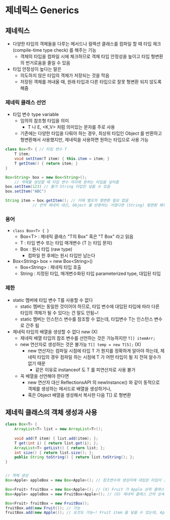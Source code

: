 # 제네릭스 Generics

## 제네릭스

* 다양한 타입의 객체들을 다루는 메서드나 컬렉션 클래스를 컴파일 할 때 타입 체크\(compile-time type check\) 를 해주는 기능
  * 객체의 타입을 컴파일 시에 체크하므로 객체 타입 안정성을 높이고 타입 형변환의 번거로움을 줄일 수 있음
* 타입 안정성이 높다는 말은
  * 의도하지 않은 타입의 객체가 저장되는 것을 막음
  * 저장된 객체를 꺼내올 때, 원래 타입과 다른 타입으로 잘못 형변환 되지 않도록 해줌

### 제네릭 클래스 선언

* 타입 변수 type variable
  * 임의의 참조형 타입을 의미
    * T 나 E, &lt;K,V&gt; 처럼 의미있는 문자를 주로 사용
  * 기존에는 다양한 타입을 다뤄야 하는 경우, 최상위 타입인 Object 를 반환하고 형변환해서 사용했지만, 제네릭을 사용하면 원하는 타입으로 사용 가능

```java
class Box<T> { // 타입 변수 T
    T item;
    void setItem(T item) { this.item = item; }
    T getItem() { return item; }
}

Box<String> box = new Box<String>(); 
    // 객체를 생성할 때 타입 변수 자리에 원하는 타입을 넣어줌
box.setItem(123) // 불가 String 타입만 넣을 수 있음
box.setItem("ABC") 

String item = box.getItem(); // 이때 별도의 형변환 필요 없음
            // 만약 제네릭 대신, Object 를 반환하는 거였다면 (String) 형변환 해줘야 함
```

### 용어

* `class Box<T> { }`
  * Box&lt;T&gt;  : 제네릭 클래스 "T의 Box" 혹은 "T Box" 라고 읽음
  * T : 타입 변수 또는 타입 매개변수 \(T 는 타입 문자\)
  * Box : 원시 타입 \(raw type\)
    * 컴파일 한 후에는 원시 타입만 남는다
* Box&lt;String&gt; box = new Box&lt;String&gt;\(\)
  * Box&lt;String&gt; : 제네릭 타입 호출
  * String : 지정된 타입, 매개변수화된 타입 parameterized type, 대입된 타입

### 제한

* static 멤버에 타입 변수 T를 사용할 수 없다
  * static 멤버는 동일한 것이어야 하므로, 타입 변수에 대입된 타입에 따라 다른 타입의 객체가 될 수 있다는 건 말도 안됨~!
  * static 멤버는 인스턴스 변수를 참조할 수 없는데, 타입변수 T는 인스턴스 변수로 간주 됨
* 제네릭 타입의 배열을 생성할 수 없다 new \(X\)
  * 제네릭 배열 타입의 참조 변수를 선언하는 것은 가능하지만 `T[] itemArr;`
  * new 연산자로 생성하는 것은 불가능 `T[] temp = new T[5];` \(X\)
    * new 연산자는 컴파일 시점에 타입 T 가 뭔지를 정확하게 알아야 하는데, 제네릭 타입의 경우 컴파일 하는 시점에 T 가 어떤 타입이 될 지 전혀 알수가 없기 때문
      * 같은 이유로 instanceof 도 T 를 피연산자로 사용 불가
  * 꼭 배열을 선언해야 한다면 
    * new 연산자 대신 ReflectionsAPI 의 newInstance\(\) 와 같이 동적으로 객체를 생성하는 메서드로 배열을 생성하거나,
    * 혹은 Object 배열을 생성해서 복사한 다음 T\[\] 로 형변환

## 제네릭 클래스의 객체 생성과 사용

```java
class Box<T> {
    ArrayList<T> list = new ArrayList<T>();
    
    void add(T item) { list.add(item); };
    T get(int i) { return list.get(i); };
    ArrayList<T> getList() { return list; };
    int size() { return list.size(); };
    public String toString() { return list.toString(); };
}


// 객체 생성
Box<Apple> appleBox = new Box<Apple>(); // 참조변수와 생성자에 대입된 타입이 같아야 함

Box<Fruit> fruitBox = new Box<Apple>(); // (X) Fruit 가 Apple 상위 클래스라도 안돼
Box<Apple> appleBox = new FruitBox<Apple>(); // (O) 제네릭 클래스 간의 상속관계가 있으면 이건 돼

Box<Fruit> fruitBox = new FruitBox();
fruitBox.add(new Fruit()); // 가능
fruitBox.add(new Apple()); // 요것도 가능~! Fruit item 을 넣을 수 있는데, Apple 은 Fruit의 자식
```





